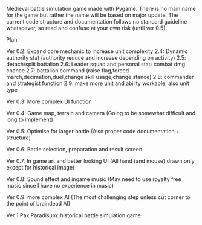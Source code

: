 Medieval battle simulation game made with Pygame. There is no main name for the game but rather the name will be based on major update. 
The current code structure and documentation follows no standard guideline whatsoever, so read and confuse at your own risk (until ver 0.5).

Plan

Ver 0.2: Expand core mechanic to increase unit complexity
2.4: Dynamic authority stat (authority reduce and increase depending on activity)
2.5: detach/split battalion
2.6: Leader squad and personal stat+combat dmg chance
2.7: battalion command (raise flag,forced march,decimation,duel,change skill usage,change stance)
2.8: commander and strategist function
2.9: make more unit and ability workable, also unit type

Ver 0.3: More complex UI function

Ver 0.4: Game map, terrain and camera (Going to be somewhat difficult and long to implement)

Ver 0.5: Optimise for larger battle (Also proper code documentation + structure)

Ver 0.6: Battle selection, preparation and result screen

Ver 0.7: In game art and better looking UI (All hand (and mouse) drawn only except for historical image)

Ver 0.8: Sound effect and ingame music (May need to use royalty free music since I have no experience in music)

Ver 0.9: more complex AI (The most challenging step unless cut corner to the point of braindead AI)

Ver 1 Pax Paradisum: historical battle simulation game